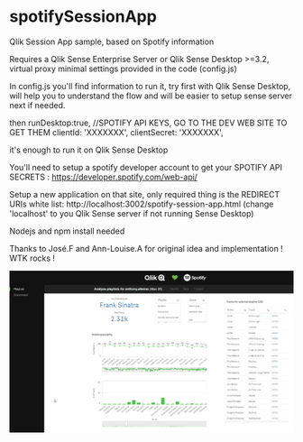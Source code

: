 # spotifySessionApp
Qlik Session App sample, based on Spotify information

Requires a Qlik Sense Enterprise Server or Qlik Sense Desktop >=3.2, virtual proxy minimal settings provided in the code (config.js)

In config.js you'll find information to run it, try first with Qlik Sense Desktop, will help you to understand the flow and will be easier to setup sense server next if needed.

then 
    runDesktop:true,
    //SPOTIFY API KEYS, GO TO THE DEV WEB SITE TO GET THEM
    clientId: 'XXXXXXX',
    clientSecret: 'XXXXXXX',

it's enough to run it on Qlik Sense Desktop

You'll need to  setup a spotify developer account to get your SPOTIFY API SECRETS : https://developer.spotify.com/web-api/

Setup a new application on that site, only required thing is the REDIRECT URIs white list: http://localhost:3002/spotify-session-app.html (change 'localhost' to you Qlik Sense server if not running Sense Desktop)

Nodejs and npm install needed

Thanks to José.F and Ann-Louise.A for original idea and implementation ! WTK rocks !

![alt text](https://raw.githubusercontent.com/aalteirac/spotifySessionApp/27201dacd1ce35f144ba318e17303729d1921036/thumb.png "screen-shot")
